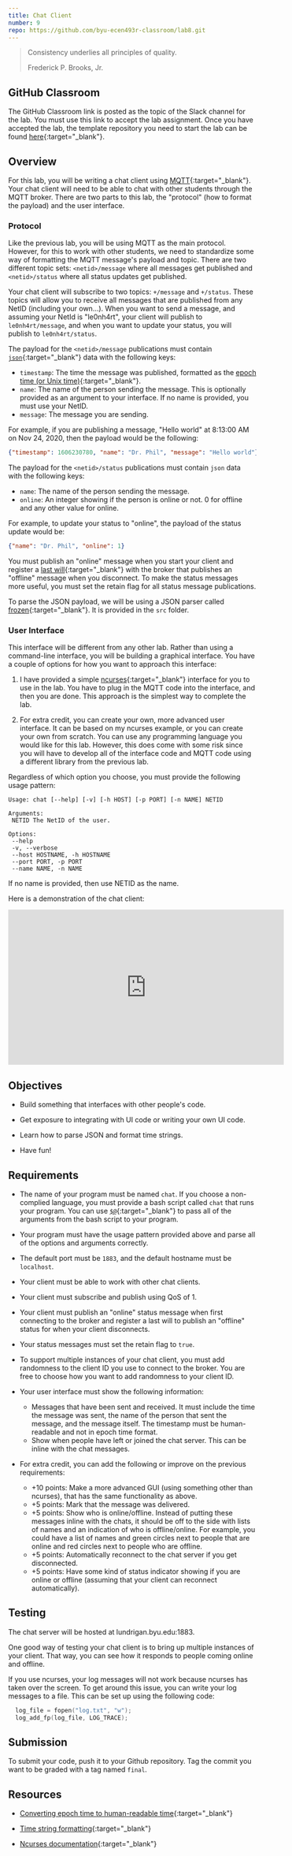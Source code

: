 ```yaml
---
title: Chat Client
number: 9
repo: https://github.com/byu-ecen493r-classroom/lab8.git
---
```


> Consistency underlies all principles of quality.
> 
> Frederick P. Brooks, Jr.

## GitHub Classroom

The GitHub Classroom link is posted as the topic of the Slack channel for the lab. You must use this link to accept the lab assignment. Once you have accepted the lab, the template repository you need to start the lab can be found [here](https://github.com/byu-ecen493r-classroom/lab8.git){:target="_blank"}.

## Overview

For this lab, you will be writing a chat client using [MQTT](https://mqtt.org){:target="_blank"}. Your chat client will need to be able to chat with other students through the MQTT broker. There are two parts to this lab, the "protocol" (how to format the payload) and the user interface.


### Protocol

Like the previous lab, you will be using MQTT as the main protocol. However, for this to work with other students, we need to standardize some way of formatting the MQTT message's payload and topic. There are two different topic sets: `<netid>/message` where all messages get published and `<netid>/status` where all status updates get published.

Your chat client will subscribe to two topics: `+/message` and `+/status`. These topics will allow you to receive all messages that are published from any NetID (including your own...). When you want to send a message, and assuming your NetId is "le0nh4rt", your client will publish to `le0nh4rt/message`, and when you want to update your status, you will publish to `le0nh4rt/status`.

The payload for the `<netid>/message` publications must contain [`json`](https://www.json.org/json-en.html){:target="_blank"} data with the following keys:

- `timestamp`: The time the message was published, formatted as the [epoch time (or Unix time)](https://en.wikipedia.org/wiki/Unix_time){:target="_blank"}.
- `name`: The name of the person sending the message. This is optionally provided as an argument to your interface. If no name is provided, you must use your NetID.
- `message`: The message you are sending.

For example, if you are publishing a message, "Hello world" at 8:13:00 AM on Nov 24, 2020, then the payload would be the following:

```json
{"timestamp": 1606230780, "name": "Dr. Phil", "message": "Hello world"}
```

The payload for the `<netid>/status` publications must contain `json` data with the following keys:

- `name`: The name of the person sending the message.
- `online`: An integer showing if the person is online or not. 0 for offline and any other value for online.

For example, to update your status to "online", the payload of the status update would be:

```json
{"name": "Dr. Phil", "online": 1}
```

You must publish an "online" message when you start your client and register a [last will](https://mntolia.com/mqtt-last-will-testament-explained-with-examples/){:target="_blank"} with the broker that publishes an "offline" message when you disconnect. To make the status messages more useful, you must set the retain flag for all status message publications.

To parse the JSON payload, we will be using a JSON parser called [frozen](https://github.com/cesanta/frozen){:target="_blank"}. It is provided in the `src` folder.

### User Interface

This interface will be different from any other lab. Rather than using a command-line interface, you will be building a graphical interface. You have a couple of options for how you want to approach this interface:

1. I have provided a simple [ncurses](https://en.wikipedia.org/wiki/Ncurses){:target="_blank"} interface for you to use in the lab. You have to plug in the MQTT code into the interface, and then you are done. This approach is the simplest way to complete the lab.

2. For extra credit, you can create your own, more advanced user interface. It can be based on my ncurses example, or you can create your own from scratch. You can use any programming language you would like for this lab. However, this does come with some risk since you will have to develop all of the interface code and MQTT code using a different library from the previous lab.

Regardless of which option you choose, you must provide the following usage pattern:

```
Usage: chat [--help] [-v] [-h HOST] [-p PORT] [-n NAME] NETID

Arguments:
 NETID The NetID of the user.

Options:
 --help
 -v, --verbose
 --host HOSTNAME, -h HOSTNAME
 --port PORT, -p PORT
 --name NAME, -n NAME
```

If no name is provided, then use NETID as the name.

Here is a demonstration of the chat client:

<iframe width="560" height="315" src="https://www.youtube-nocookie.com/embed/-3XYROryln8" frameborder="0" allow="accelerometer; autoplay; encrypted-media; gyroscope; picture-in-picture" allowfullscreen></iframe>

## Objectives

- Build something that interfaces with other people's code.

- Get exposure to integrating with UI code or writing your own UI code.

- Learn how to parse JSON and format time strings.

- Have fun!


## Requirements

- The name of your program must be named `chat`. If you choose a non-complied language, you must provide a bash script called `chat` that runs your program. You can use [`$@`](https://stackoverflow.com/a/3816747){:target="_blank"} to pass all of the arguments from the bash script to your program.

- Your program must have the usage pattern provided above and parse all of the options and arguments correctly.

- The default port must be `1883`, and the default hostname must be `localhost`.

- Your client must be able to work with other chat clients.

- Your client must subscribe and publish using QoS of 1.

- Your client must publish an "online" status message when first connecting to the broker and register a last will to publish an "offline" status for when your client disconnects.

- Your status messages must set the retain flag to `true`.

- To support multiple instances of your chat client, you must add randomness to the client ID you use to connect to the broker. You are free to choose how you want to add randomness to your client ID. 

- Your user interface must show the following information:
  - Messages that have been sent and received. It must include the time the message was sent, the name of the person that sent the message, and the message itself. The timestamp must be human-readable and not in epoch time format.
  - Show when people have left or joined the chat server. This can be inline with the chat messages.

- For extra credit, you can add the following or improve on the previous requirements:
  - +10 points: Make a more advanced GUI (using something other than ncurses), that has the same functionality as above.
  - +5 points: Mark that the message was delivered.
  - +5 points: Show who is online/offline. Instead of putting these messages inline with the chats, it should be off to the side with lists of names and an indication of who is offline/online. For example, you could have a list of names and green circles next to people that are online and red circles next to people who are offline.
  - +5 points: Automatically reconnect to the chat server if you get disconnected.
  - +5 points: Have some kind of status indicator showing if you are online or offline (assuming that your client can reconnect automatically).

## Testing

The chat server will be hosted at lundrigan.byu.edu:1883.

One good way of testing your chat client is to bring up multiple instances of your client. That way, you can see how it responds to people coming online and offline.

If you use ncurses, your log messages will not work because ncurses has taken over the screen. To get around this issue, you can write your log messages to a file. This can be set up using the following code:

```c
  log_file = fopen("log.txt", "w");
  log_add_fp(log_file, LOG_TRACE);
```


## Submission

To submit your code, push it to your Github repository. Tag the commit you want to be graded with a tag named `final`.


## Resources

- [Converting epoch time to human-readable time](https://www.epochconverter.com/programming/c){:target="_blank"}

- [Time string formatting](http://www.cplusplus.com/reference/ctime/strftime/){:target="_blank"}

- [Ncurses documentation](https://tldp.org/HOWTO/NCURSES-Programming-HOWTO/index.html){:target="_blank"}